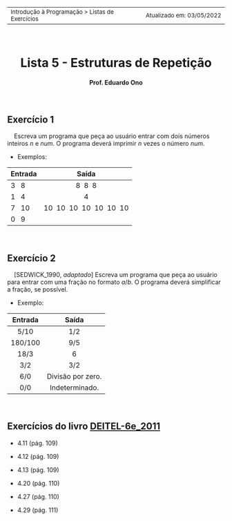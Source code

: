 <table>
<tr>
<td align="left" width="8000">
    <small>Introdução à Programação > Listas de Exercícios</small>
</td>
<td align="right">
    <small>Atualizado&nbsp;em:&nbsp;03/05/2022</small>
</td>
</tr>
</table>

<br>

<h1 align="center">
Lista 5 - Estruturas de Repetição
</h1>
<h4 align="center">
Prof. Eduardo Ono
</h4>

<br>

## Exercício 1

&nbsp;&nbsp;&nbsp;&nbsp;Escreva um programa que peça ao usuário entrar com dois números inteiros _n_ e _num_. O programa deverá imprimir _n_ vezes o número _num_.

* Exemplos:

| Entrada | Saída |
| --- | :-: |
| 3 &nbsp; 8 | 8 &nbsp;8 &nbsp;8 
| 1 &nbsp; 4 | 4
| 7 &nbsp; 10 | 10 &nbsp;10 &nbsp;10 &nbsp;10 &nbsp;10 &nbsp;10 &nbsp;10
| 0 &nbsp; 9 | 

<br>

## Exercício 2

&nbsp;&nbsp;&nbsp;&nbsp;[SEDWICK_1990, _adaptado_] Escreva um programa que peça ao usuário para entrar com uma fração no formato _a_/_b_. O programa deverá simplificar a fração, se possível.

* Exemplo:

| Entrada | Saída |
| :-: | :-: |
| 5/10 | 1/2
| 180/100 | 9/5
| 18/3 | 6
| 3/2 | 3/2
| 6/0 | Divisão por zero.
| 0/0 | Indeterminado.

<br>

## Exercícios do livro [DEITEL-6e_2011]

* 4.11 (pág. 109)

* 4.12 (pág. 109)

* 4.13 (pág. 109) 

* 4.20 (pág. 110)

* 4.27 (pág. 110)

* 4.29 (pág. 111)

<br>

[DEITEL-6e_2011]: ../README.md#DEITEL-6e_2011
